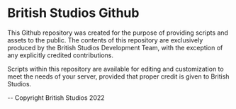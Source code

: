 # British Studios Github

This Github repository was created for the purpose of providing scripts and assets to the public. The contents of this repository are exclusively produced by the British Studios Development Team, with the exception of any explicitly credited contributions.

Scripts within this repository are available for editing and customization to meet the needs of your server, provided that proper credit is given to British Studios.

-- Copyright British Studios 2022